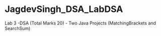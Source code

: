 # JagdevSingh_DSA_LabDSA
Lab 3 -DSA (Total Marks 20) - Two Java Projects (MatchingBrackets and SearchSum)
